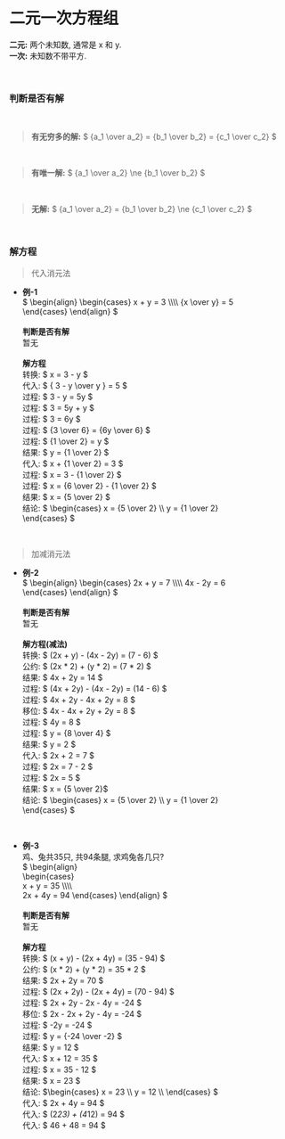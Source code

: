 
# 二元一次方程组  
**二元:** 两个未知数, 通常是 x 和 y.  
**一次:** 未知数不带平方.  


&nbsp;  
### 判断是否有解
&nbsp;  
> **有无穷多的解:** $ {a_1 \over a_2} = {b_1 \over b_2} = {c_1 \over c_2} $

&nbsp;  
> **有唯一解:** $ {a_1 \over a_2} \ne {b_1 \over b_2}  $  

&nbsp;  
> **无解:** $ {a_1 \over a_2} = {b_1 \over b_2} \ne {c_1 \over c_2} $  



&nbsp;  
### 解方程  

> 代入消元法  

- **例-1**  
  $
  \begin{align}
      \begin{cases}
           x   +   y  = 3 \\\\\\\\
          {x \over y} = 5  
      \end{cases}
  \end{align}
  $  
  &nbsp;  
  **判断是否有解**  
  暂无  
  &nbsp;  
  **解方程**  
  转换: $ x = 3 - y $     
  代入: $ { 3 - y \over y } = 5 $  
  过程: $ 3 - y = 5y $  
  过程: $ 3 = 5y + y $  
  过程: $ 3 = 6y $  
  过程: $ {3 \over 6} = {6y \over 6} $  
  过程: $ {1 \over 2} = y $  
  结果: $ y = {1 \over 2} $  
  代入: $ x + {1 \over 2} = 3 $  
  过程: $ x = 3 - {1 \over 2} $  
  过程: $ x = {6 \over 2} - {1 \over 2} $  
  结果: $ x = {5 \over 2} $  
  结论: $ \begin{cases}
              x = {5 \over 2} \\\\
              y = {1 \over 2}  
          \end{cases}
        $

&nbsp;  
> 加减消元法  

- **例-2**  
  $
  \begin{align}
      \begin{cases}
           2x +  y  = 7 \\\\\\\\
           4x - 2y  = 6  
      \end{cases}
  \end{align}
  $  
  &nbsp;  
  **判断是否有解**  
  暂无  
  &nbsp;  
  **解方程(减法)**  
  转换: $ (2x + y) - (4x - 2y) = (7 - 6) $  
  公约: $ (2x * 2) + (y * 2) = (7 * 2) $  
  结果: $ 4x + 2y = 14 $  
  过程: $ (4x + 2y) - (4x - 2y) = (14 - 6) $  
  过程: $ 4x + 2y - 4x + 2y = 8 $  
  移位: $ 4x - 4x + 2y + 2y = 8 $  
  过程: $ 4y = 8 $  
  过程: $ y = {8 \over 4} $  
  结果: $ y = 2 $  
  代入: $ 2x + 2 = 7 $  
  过程: $ 2x = 7 - 2 $  
  过程: $ 2x = 5 $  
  结果: $ x = {5 \over 2}$  
  结论: $ \begin{cases}
              x = {5 \over 2} \\\\
              y = {1 \over 2}  
          \end{cases}
        $

&nbsp;  
- **例-3**  
  鸡、兔共35只, 共94条腿, 求鸡兔各几只?  
  $
  \begin{align}  
      \begin{cases}  
          x + y = 35 \\\\\\\\  
          2x + 4y = 94
      \end{cases}
  \end{align}
  $  
  &nbsp;  
  **判断是否有解**  
  暂无  
  &nbsp;  
  **解方程**  
  转换: $ (x + y) - (2x + 4y) = (35 - 94) $  
  公约: $ (x * 2) + (y * 2) = 35 * 2 $  
  结果: $ 2x + 2y = 70 $  
  过程: $ (2x + 2y) - (2x + 4y) = (70 - 94) $  
  过程: $ 2x + 2y - 2x - 4y = -24 $  
  移位: $ 2x - 2x + 2y - 4y = -24 $  
  过程: $ -2y = -24 $  
  过程: $ y = {-24 \over -2} $  
  结果: $ y = 12 $  
  代入: $ x + 12 = 35 $  
  过程: $ x = 35 - 12 $  
  结果: $ x = 23 $  
  结论: $\begin{cases}
              x = 23 \\\\
              y = 12 \\\\
         \end{cases}
        $  
  代入: $ 2x + 4y = 94 $  
  代入: $ (2*23) + (4*12) = 94 $  
  代入: $ 46 + 48 = 94 $   

  